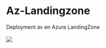 # Az-Landingzone

Deployment av en Azure LandingZone <BR>
<BR>
<a href="https://portal.azure.com/#create/Microsoft.Template/uri/https%3A%2F%2Fraw.githubusercontent.com%2FBiztek-AS%2FAz-Landingzone%2Fmain%2Farm%2Fmain.json" target="_blank">
  <img src="https://aka.ms/deploytoazurebutton"/>
</a>